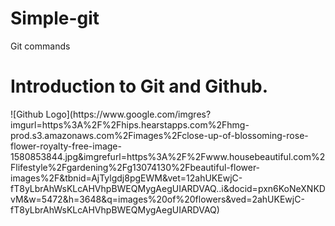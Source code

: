 # Simple-git

<html>

<body>
<p>

Git commands
</p>


<h1>Introduction to Git and Github.</h1>
![Github Logo](https://www.google.com/imgres?imgurl=https%3A%2F%2Fhips.hearstapps.com%2Fhmg-prod.s3.amazonaws.com%2Fimages%2Fclose-up-of-blossoming-rose-flower-royalty-free-image-1580853844.jpg&imgrefurl=https%3A%2F%2Fwww.housebeautiful.com%2Flifestyle%2Fgardening%2Fg13074130%2Fbeautiful-flower-images%2F&tbnid=AjTylgdj8pgEWM&vet=12ahUKEwjC-fT8yLbrAhWsKLcAHVhpBWEQMygAegUIARDVAQ..i&docid=pxn6KoNeXNKDvM&w=5472&h=3648&q=images%20of%20flowers&ved=2ahUKEwjC-fT8yLbrAhWsKLcAHVhpBWEQMygAegUIARDVAQ)
</body>
